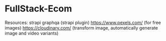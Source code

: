 # FullStack-Ecom

Resources:
strapi
graphqa (strapi plugin)
https://www.pexels.com/ (for free images)
https://cloudinary.com/ (transform image, automatically generate image and video variants)
